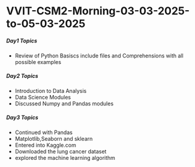 # VVIT-CSM2-Morning-03-03-2025-to-05-03-2025
##### Day1 Topics
  - Review of Python Basiscs include files and Comprehensions with all possible examples
##### Day2 Topics  
  - Introduction to Data Analysis
  - Data Science Modules
  - Discussed Numpy and Pandas modules
##### Day3 Topics
  - Continued with Pandas
  - Matplotlib,Seaborn and sklearn
  - Entered into Kaggle.com
  - Downloaded the lung cancer dataset
  - explored the machine learning algorithm
